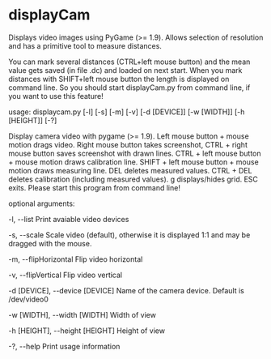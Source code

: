 # displayCam
Displays video images using PyGame (>= 1.9). Allows selection of resolution and has a primitive tool to measure distances.

You can mark several distances (CTRL+left mouse button) and the mean value gets saved (in file .dc) and loaded on next start.
When you mark distances with SHIFT+left mouse button the length is displayed on command line.
So you should start displayCam.py from command line, if you want to use this feature!


usage:
displaycam.py [-l] [-s] [-m] [-v] [-d [DEVICE]] [-w [WIDTH]]
                     [-h [HEIGHT]] [-?]

Display camera video with pygame (>= 1.9). Left mouse button + mouse motion
drags video. Right mouse button takes screenshot, CTRL + right mouse button
saves screenshot with drawn lines. CTRL + left mouse button + mouse motion
draws calibration line. SHIFT + left mouse button + mouse motion draws
measuring line. DEL deletes measured values. CTRL + DEL deletes calibration
(including measured values). g displays/hides grid. ESC exits. Please start
this program from command line!

optional arguments:

  -l, --list            Print avaiable video devices

  -s, --scale           Scale video (default), otherwise it is displayed 1:1 and may be
                        dragged with the mouse.

  -m, --flipHorizontal  Flip video horizontal

  -v, --flipVertical    Flip video vertical

  -d [DEVICE], --device [DEVICE]  Name of the camera device. Default is /dev/video0

  -w [WIDTH], --width [WIDTH]     Width of view

  -h [HEIGHT], --height [HEIGHT]  Height of view

  -?, --help            Print usage information
